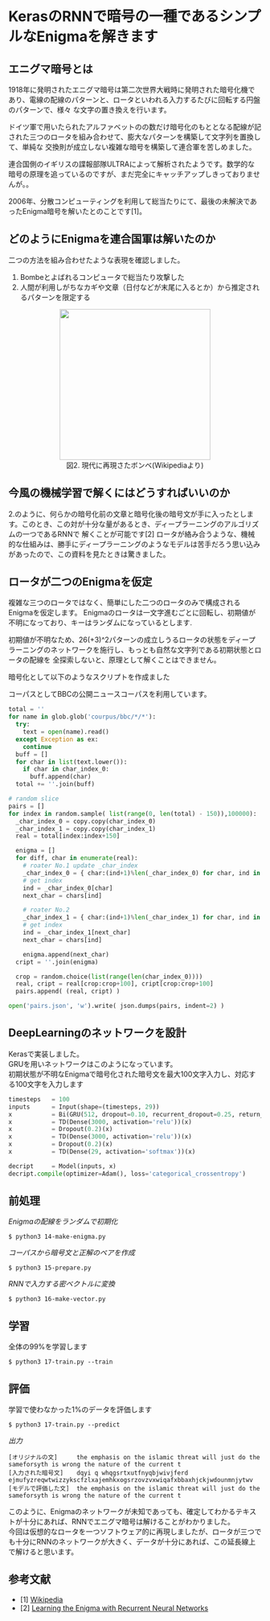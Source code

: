 # KerasのRNNで暗号の一種であるシンプルなEnigmaを解きます  

## エニグマ暗号とは
1918年に発明されたエニグマ暗号は第二次世界大戦時に発明された暗号化機であり、電線の配線のパターンと、ロータといわれる入力するたびに回転する円盤のパターンで、様々
な文字の置き換えを行います。

ドイツ軍で用いたられたアルファベットのの数だけ暗号化のもととなる配線が記された三つのロータを組み合わせて、膨大なパターンを構築して文字列を置換して、単純な
交換則が成立しない複雑な暗号を構築して連合軍を苦しめました。

連合国側のイギリスの諜報部隊ULTRAによって解析されたようです。数学的な暗号の原理を追っているのですが、まだ完全にキャッチアップしきっておりませんが。。

2006年、分散コンピューティングを利用して総当たりにて、最後の未解決であったEnigma暗号を解いたとのことです[1]。

## どのようにEnigmaを連合国軍は解いたのか
二つの方法を組み合わせたような表現を確認しました。  

1. Bombeとよばれるコンピュータで総当たり攻撃した  
2. 人間が利用しがちなカギや文章（日付などが末尾に入るとか）から推定されるパターンを限定する  

<div align="center">
  <img width="300px" src="https://user-images.githubusercontent.com/4949982/35311427-cfb60c02-00f9-11e8-8e89-b0a0d672c13d.png">
</div>
<div align="center"> 図2. 現代に再現さたボンベ(Wikipediaより) </div>

## 今風の機械学習で解くにはどうすればいいのか
2.のように、何らかの暗号化前の文章と暗号化後の暗号文が手に入ったとします。このとき、この対が十分な量があるとき、ディープラーニングのアルゴリズムの一つであるRNNで
解くことが可能です[2]
ロータが絡み合うような、機械的な仕組みは、勝手にディープラーニングのようなモデルは苦手だろう思い込みがあったので、この資料を見たときは驚きました。

## ロータが二つのEnigmaを仮定
複雑な三つのロータではなく、簡単にした二つのロータのみで構成されるEnigmaを仮定します。 
Enigmaのロータは一文字進むごとに回転し、初期値が不明になっており、キーはランダムになっているとします.

初期値が不明なため、26(+3)^2パターンの成立しうるロータの状態をディープラーニングのネットワークを施行し、もっとも自然な文字列である初期状態とロータの配線を
全探索しないと、原理として解くことはできません。  

暗号化として以下のようなスクリプトを作成ました  

コーパスとしてBBCの公開ニュースコーパスを利用しています。  
```python
total = ''
for name in glob.glob('courpus/bbc/*/*'):
  try:
    text = open(name).read()
  except Exception as ex:
    continue
  buff = []
  for char in list(text.lower()):
    if char in char_index_0:
      buff.append(char)
  total += ''.join(buff)

# random slice
pairs = []
for index in random.sample( list(range(0, len(total) - 150)),100000):
  _char_index_0 = copy.copy(char_index_0)
  _char_index_1 = copy.copy(char_index_1)
  real = total[index:index+150]

  enigma = []
  for diff, char in enumerate(real):
    # roater No.1 update _char_index
    _char_index_0 = { char:(ind+1)%len(_char_index_0) for char, ind in _char_index_0.items() }
    # get index
    ind = _char_index_0[char]
    next_char = chars[ind]

    # roater No.2
    _char_index_1 = { char:(ind+1)%len(_char_index_1) for char, ind in _char_index_1.items() }
    # get index
    ind = _char_index_1[next_char]
    next_char = chars[ind]

    enigma.append(next_char)
  cript = ''.join(enigma)

  crop = random.choice(list(range(len(char_index_0))))
  real, cript = real[crop:crop+100], cript[crop:crop+100]
  pairs.append( (real, cript) )

open('pairs.json', 'w').write( json.dumps(pairs, indent=2) )
```

## DeepLearningのネットワークを設計
Kerasで実装しました。  
GRUを用いネットワークはこのようになっています。  
初期状態が不明なEnigmaで暗号化された暗号文を最大100文字入力し、対応する100文字を入力します  
```python
timesteps   = 100
inputs      = Input(shape=(timesteps, 29))
x           = Bi(GRU(512, dropout=0.10, recurrent_dropout=0.25, return_sequences=True))(inputs)
x           = TD(Dense(3000, activation='relu'))(x)
x           = Dropout(0.2)(x)
x           = TD(Dense(3000, activation='relu'))(x)
x           = Dropout(0.2)(x)
x           = TD(Dense(29, activation='softmax'))(x)

decript     = Model(inputs, x)
decript.compile(optimizer=Adam(), loss='categorical_crossentropy')
```

## 前処理
*Enigmaの配線をランダムで初期化*  
```console
$ python3 14-make-enigma.py 
```
*コーパスから暗号文と正解のペアを作成*  
```console
$ python3 15-prepare.py 
```
*RNNで入力する密ベクトルに変換*  
```console
$ python3 16-make-vector.py 
```

## 学習
全体の99%を学習します
```console
$ python3 17-train.py --train 
```

## 評価
学習で使わなかった1%のデータを評価します
```console
$ python3 17-train.py --predict
```

*出力*  
```console
[オリジナルの文] 　　 the emphasis on the islamic threat will just do the sameforsyth is wrong the nature of the current t    
[入力された暗号文] 　 dqyi q whqgsrtxutfnyqbjwivjferd ejmufyzreqwtwizzykscfzlxajemhkxogsrzovzvxwiqafxbbaxhjckjwdounmnjytwv
[モデルで評価した文]  the emphasis on the islamic threat will just do the sameforsyth is wrong the nature of the current t
```

このように、Enigmaのネットワークが未知であっても、確定してわかるテキストが十分にあれば、RNNでエニグマ暗号は解けることがわかりました。  
今回は仮想的なロータを一つソフトウェア的に再現しましたが、ロータが三つでも十分にRNNのネットワークが大きく、データが十分にあれば、この延長線上で解けると思います。

## 参考文献
- [1] [Wikipedia](https://ja.wikipedia.org/wiki/%E3%82%A8%E3%83%8B%E3%82%B0%E3%83%9E_(%E6%9A%97%E5%8F%B7%E6%A9%9F))
- [2] [Learning the Enigma with Recurrent Neural Networks](https://greydanus.github.io/2017/01/07/enigma-rnn/)
